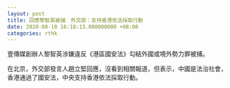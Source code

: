 ```yaml
---
layout: post
title: 回應黎智英被捕　外交部：支持香港依法採取行動
date: 2020-08-10 16:18:13.000000000 +08:00
categories: rthk
---
```


壹傳媒創辦人黎智英涉嫌違反《港區國安法》勾結外國或境外勢力罪被捕。

在北京，外交部發言人趙立堅回應，沒看到相關報道，但表示，中國是法治社會，香港通過了國安法，中央支持香港依法採取行動。
